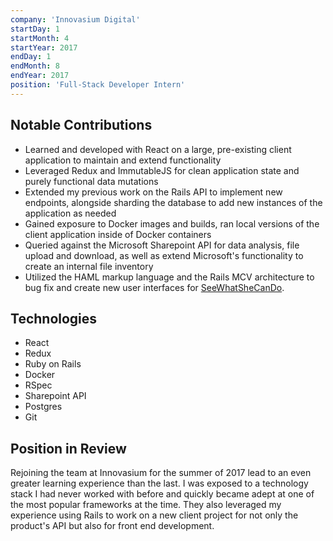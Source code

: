```yaml
---
company: 'Innovasium Digital'
startDay: 1
startMonth: 4
startYear: 2017
endDay: 1
endMonth: 8
endYear: 2017
position: 'Full-Stack Developer Intern'
---
```


## Notable Contributions

- Learned and developed with React on a large, pre-existing client application
  to maintain and extend functionality
- Leveraged Redux and ImmutableJS for clean application state and purely
  functional data mutations
- Extended my previous work on the Rails API to implement new endpoints,
  alongside sharding the database to add new instances of the application as
  needed
- Gained exposure to Docker images and builds, ran local versions of the client
  application inside of Docker containers
- Queried against the Microsoft Sharepoint API for data analysis, file upload
  and download, as well as extend Microsoft's functionality to create an internal
  file inventory
- Utilized the HAML markup language and the Rails MCV architecture to bug fix
  and create new user interfaces for [SeeWhatSheCanDo](seewhatshecando.com).

## Technologies

- React
- Redux
- Ruby on Rails
- Docker
- RSpec
- Sharepoint API
- Postgres
- Git

## Position in Review

Rejoining the team at Innovasium for the summer of 2017 lead to an even greater
learning experience than the last. I was exposed to a technology stack I had
never worked with before and quickly became adept at one of the most popular
frameworks at the time. They also leveraged my experience using Rails to work
on a new client project for not only the product's API but also for front end
development.
